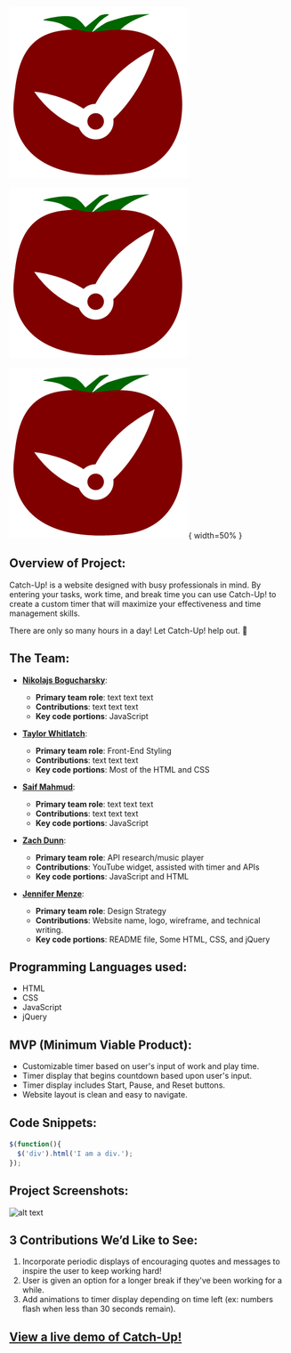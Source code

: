 ![](/images/new_logo.png)

<img src="/images/new_logo.png" alt="Drawing" style="width: 30"/>

![new_logo](/images/new_logo.png){ width=50% }

## Overview of Project:
Catch-Up! is a website designed with busy professionals in mind. By entering your tasks, work time, and break time you can use Catch-Up! to create a custom timer that will maximize your effectiveness and time management skills. 

There are only so many hours in a day! Let Catch-Up! help out. :tomato: 

## The Team:
* **[Nikolajs Bogucharsky](https://github.com/niktechnopro)**: 
	* **Primary team role**: text text text
  	* **Contributions**:  text text text 
  	* **Key code portions**: JavaScript

* **[Taylor Whitlatch](https://github.com/TaylorWhitlatch)**: 
	* **Primary team role**: Front-End Styling
  	* **Contributions**:  text text text 
  	* **Key code portions**: Most of the HTML and CSS

* **[Saif Mahmud](https://github.com/saiftg)**:
	* **Primary team role**: text text text
  	* **Contributions**:  text text text 
  	* **Key code portions**: JavaScript 

* **[Zach Dunn](https://github.com/ZachDunn8)**: 
	* **Primary team role**: API research/music player
  	* **Contributions**:  YouTube widget, assisted with timer and APIs 
  	* **Key code portions**: JavaScript and HTML

* **[Jennifer Menze](https://github.com/jamenze)**: 
  	* **Primary team role**: Design Strategy
  	* **Contributions**:  Website name, logo, wireframe, and technical writing. 
  	* **Key code portions**: README file, Some HTML, CSS, and jQuery

## Programming Languages used:
* HTML
* CSS
* JavaScript
* jQuery

## MVP (Minimum Viable Product):
* Customizable timer based on user's input of work and play time.
* Timer display that begins countdown based upon user's input.
* Timer display includes Start, Pause, and Reset buttons.
* Website layout is clean and easy to navigate.


## Code Snippets:
```javascript
$(function(){
  $('div').html('I am a div.');
});
```

## Project Screenshots:
![alt text](https://i.pinimg.com/736x/02/a7/8a/02a78a1d9c8a6c94ecb633f7cfe6b849--smile-funny-stuff.jpg "Not the real image | do not use")

## 3 Contributions We’d Like to See:
1. Incorporate periodic displays of encouraging quotes and messages to inspire the user to keep working hard!
2. User is given an option for a longer break if they've been working for a while.
3. Add animations to timer display depending on time left (ex: numbers flash when less than 30 seconds remain).

## [View a live demo of Catch-Up!](https://www.google.com)
